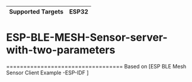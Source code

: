 | Supported Targets | ESP32 |
| ----------------- | ----- |

# ESP-BLE-MESH-Sensor-server-with-two-parameters
==================================
Based on [ESP BLE Mesh Sensor Client Example -ESP-IDF ]


